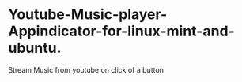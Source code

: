 # Youtube-Music-player-Appindicator-for-linux-mint-and-ubuntu.
Stream Music from youtube on click of a button
